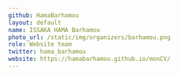 ```yaml
---
github: HamaBarhamou
layout: default
name: ISSAKA HAMA Barhamou
photo_url: /static/img/organizers/barhamou.png
role: Website team
twitter: hama_barhamou
website: https://hamabarhamou.github.io/monCV/
---
```

